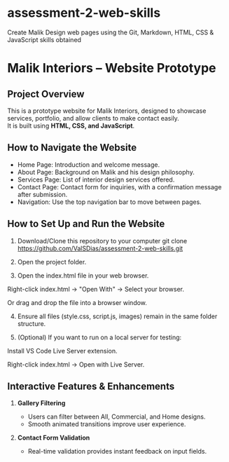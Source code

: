 # assessment-2-web-skills
Create Malik Design web pages using the Git, Markdown, HTML, CSS &amp; JavaScript skills obtained
# Malik Interiors – Website Prototype

## Project Overview
This is a prototype website for Malik Interiors, designed to showcase services, portfolio, and allow clients to make contact easily.  
It is built using **HTML, CSS, and JavaScript**.


## How to Navigate the Website
- Home Page: Introduction and welcome message.  
- About Page: Background on Malik and his design philosophy.  
- Services Page: List of interior design services offered.    
- Contact Page: Contact form for inquiries, with a confirmation message after submission.  
- Navigation: Use the top navigation bar to move between pages.


## How to Set Up and Run the Website
1. Download/Clone this repository to your computer
   git clone https://github.com/ValSDias/assessment-2-web-skills.git
2. Open the project folder.

3. Open the index.html file in your web browser.

Right-click index.html → "Open With" → Select your browser.

Or drag and drop the file into a browser window.

4. Ensure all files (style.css, script.js, images) remain in the same folder structure.

5. (Optional) If you want to run on a local server for testing:

Install VS Code Live Server extension.

Right-click index.html → Open with Live Server.

## Interactive Features & Enhancements

1. **Gallery Filtering**
   - Users can filter between All, Commercial, and Home designs.
   - Smooth animated transitions improve user experience.

2. **Contact Form Validation**
   - Real-time validation provides instant feedback on input fields.
